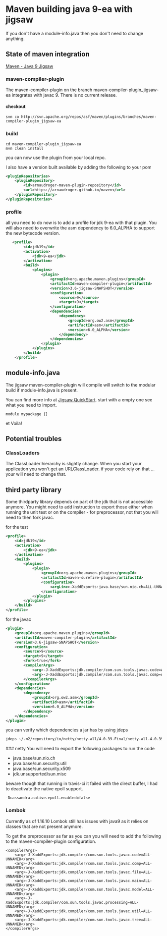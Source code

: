 # Maven building java 9-ea with jigsaw

If you don't have a module-info.java then you don't need to change anything.

## State of maven integration

[Maven - Java 9 Jigsaw](https://cwiki.apache.org/confluence/display/MAVEN/Java+9+-+Jigsaw)


### maven-compiler-plugin

The maven-compiler-plugin on the branch maven-compiler-plugin_jigsaw-ea integrates with javac 9.
There is no current release.

#### checkout

```
svn co http://svn.apache.org/repos/asf/maven/plugins/branches/maven-compiler-plugin_jigsaw-ea
```

### build

```
cd maven-compiler-plugin_jigsaw-ea
mvn clean install
```

you can now use the plugin from your local repo.

I also have a version built available by adding the following to your pom

```xml
<pluginRepositories>
    <pluginRepository>
        <id>arnaudroger-maven-plugin-repository</id>
        <url>https://arnaudroger.github.io/maven</url>
    </pluginRepository>
</pluginRepositories>
```

### profile

all you need to do now is to add a profile for jdk 9-ea with that plugin.
You will also need to overwrite the asm dependency to 6.0_ALPHA to support the new bytecode version.

```xml
   <profile>
        <id>jdk19</id>
        <activation>
            <jdk>9-ea</jdk>
        </activation>
        <build>
            <plugins>
                <plugin>
                    <groupId>org.apache.maven.plugins</groupId>
                    <artifactId>maven-compiler-plugin</artifactId>
                    <version>3.6-jigsaw-SNAPSHOT</version>
                    <configuration>
                        <source>9</source>
                        <target>9</target>
                    </configuration>
                    <dependencies>
                        <dependency>
                            <groupId>org.ow2.asm</groupId>
                            <artifactId>asm</artifactId>
                            <version>6.0_ALPHA</version>
                        </dependency>
                    </dependencies>
                </plugin>
            </plugins>
        </build>
    </profile>
```

## module-info.java

The jigsaw maven-compiler-plugin will compile will switch to the modular build if module-info.java is present.

You can find more info at [Jigsaw QuickStart](http://openjdk.java.net/projects/jigsaw/quick-start).
start with a empty one see what you need to import.

```
module mypackage {}
```

et Voila!

## Potential troubles

### ClassLoaders

The ClassLoader hierarchy is slightly change. When you start your application you won't get an URLClassLoader. if your
code rely on that ... your will need to change that.

## third party library

Some thirdparty library depends on part of the jdk that is not accessible anymore. You might need to add instruction
to export those either when running the unit test or on the compiler - for preprocessor, not that you will need to
then fork javac.

for the test
```xml
<profile>
    <id>jdk19</id>
    <activation>
        <jdk>9-ea</jdk>
    </activation>
    <build>
        <plugins>
            <plugin>
                <groupId>org.apache.maven.plugins</groupId>
                <artifactId>maven-surefire-plugin</artifactId>
                <configuration>
                    <argLine>-XaddExports:java.base/sun.nio.ch=ALL-UNNAMED -XaddExports:jdk.unsupported/sun.misc=ALL-UNNAMED</argLine>
                </configuration>
            </plugin>
        </plugins>
    </build>
</profile>
```

for the javac

```xml
<plugin>
    <groupId>org.apache.maven.plugins</groupId>
    <artifactId>maven-compiler-plugin</artifactId>
    <version>3.6-jigsaw-SNAPSHOT</version>
    <configuration>
        <source>9</source>
        <target>9</target>
        <fork>true</fork>
        <compilerArgs>
            <arg>-J-XaddExports:jdk.compiler/com.sun.tools.javac.code=ALL-UNNAMED</arg>
            <arg>-J-XaddExports:jdk.compiler/com.sun.tools.javac.comp=ALL-UNNAMED</arg>
        </compilerArgs>
    </configuration>
    <dependencies>
        <dependency>
            <groupId>org.ow2.asm</groupId>
            <artifactId>asm</artifactId>
            <version>6.0_ALPHA</version>
        </dependency>
    </dependencies>
</plugin>
```

you can verify which dependencies a jar has by using jdeps

```bash
jdeps ~/.m2/repository/io/netty/netty-all/4.0.39.Final/netty-all-4.0.39.Final.jar
```

### netty
You will need to export the following packages to run the code

* java.base/sun.nio.ch
* java.base/sun.security.util
* java.base/sun.security.x509
* jdk.unsupported/sun.misc

beware though that running in travis-ci it failed with the direct buffer, I had to deactivate the native epoll support.

```
-Dcassandra.native.epoll.enabled=false
```

### Lombok
Currently as of 1.16.10 Lombok still has issues with java9 as it relies on classes that are not present anymore.

To get the preprocessor as far as you can you will need to add the following to the maven-compiler-plugin configuration.

```
<compilerArgs>
    <arg>-J-XaddExports:jdk.compiler/com.sun.tools.javac.code=ALL-UNNAMED</arg>
    <arg>-J-XaddExports:jdk.compiler/com.sun.tools.javac.comp=ALL-UNNAMED</arg>
    <arg>-J-XaddExports:jdk.compiler/com.sun.tools.javac.file=ALL-UNNAMED</arg>
    <arg>-J-XaddExports:jdk.compiler/com.sun.tools.javac.main=ALL-UNNAMED</arg>
    <arg>-J-XaddExports:jdk.compiler/com.sun.tools.javac.model=ALL-UNNAMED</arg>
    <arg>-J-XaddExports:jdk.compiler/com.sun.tools.javac.processing=ALL-UNNAMED</arg>
    <arg>-J-XaddExports:jdk.compiler/com.sun.tools.javac.util=ALL-UNNAMED</arg>
    <arg>-J-XaddExports:jdk.compiler/com.sun.tools.javac.tree=ALL-UNNAMED</arg>
</compilerArgs>
```

